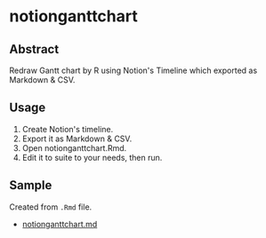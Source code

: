 # notionganttchart

## Abstract

Redraw Gantt chart by R using Notion's Timeline which exported as Markdown & CSV.

## Usage

1. Create Notion's timeline.
1. Export it as Markdown & CSV.
1. Open notionganttchart.Rmd.
2. Edit it to suite to your needs, then run.

## Sample

Created from `.Rmd` file.

- [notionganttchart.md](notionganttchart.md)


